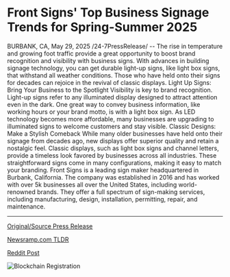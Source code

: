 # Front Signs' Top Business Signage Trends for Spring-Summer 2025

BURBANK, CA, May 29, 2025 /24-7PressRelease/ -- The rise in temperature and growing foot traffic provide a great opportunity to boost brand recognition and visibility with business signs. With advances in building signage technology, you can get durable light-up signs, like light box signs, that withstand all weather conditions. Those who have held onto their signs for decades can rejoice in the revival of classic displays.  Light Up Signs: Bring Your Business to the Spotlight Visibility is key to brand recognition. Light-up signs refer to any illuminated display designed to attract attention even in the dark. One great way to convey business information, like working hours or your brand motto, is with a light box sign. As LED technology becomes more affordable, many businesses are upgrading to illuminated signs to welcome customers and stay visible.  Classic Designs: Make a Stylish Comeback While many older businesses have held onto their signage from decades ago, new displays offer superior quality and retain a nostalgic feel. Classic displays, such as light box signs and channel letters, provide a timeless look favored by businesses across all industries. These straightforward signs come in many configurations, making it easy to match your branding.  Front Signs is a leading sign maker headquartered in Burbank, California. The company was established in 2016 and has worked with over 5k businesses all over the United States, including world-renowned brands. They offer a full spectrum of sign-making services, including manufacturing, design, installation, permitting, repair, and maintenance. 

---

[Original/Source Press Release](https://www.24-7pressrelease.com/press-release/523183/front-signs-top-business-signage-trends-for-spring-summer-2025)
                    

[Newsramp.com TLDR](https://newsramp.com/curated-news/front-signs-emphasizes-importance-of-light-up-signs-for-brand-visibility/bc4b46e0d6af28ab2057839b5169a2b1) 

 



[Reddit Post](https://www.reddit.com/r/Business_NewsRamp/comments/1ky4p5b/front_signs_emphasizes_importance_of_lightup/) 



![Blockchain Registration](https://cdn.newsramp.app/24-7PressRelease/qrcode/255/29/mielZrPJ.webp)